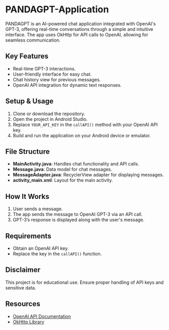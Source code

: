 # PANDAGPT-Application

PANDAGPT is an AI-powered chat application integrated with OpenAI's GPT-3, offering real-time conversations through a simple and intuitive interface. The app uses OkHttp for API calls to OpenAI, allowing for seamless communication.

## Key Features
- Real-time GPT-3 interactions.
- User-friendly interface for easy chat.
- Chat history view for previous messages.
- OpenAI API integration for dynamic text responses.

## Setup & Usage
1. Clone or download the repository.
2. Open the project in Android Studio.
3. Replace `YOUR_API_KEY` in the `callAPI()` method with your OpenAI API key.
4. Build and run the application on your Android device or emulator.

## File Structure
- **MainActivity.java**: Handles chat functionality and API calls.
- **Message.java**: Data model for chat messages.
- **MessageAdapter.java**: RecyclerView adapter for displaying messages.
- **activity_main.xml**: Layout for the main activity.

## How It Works
1. User sends a message.
2. The app sends the message to OpenAI GPT-3 via an API call.
3. GPT-3’s response is displayed along with the user's message.

## Requirements
- Obtain an OpenAI API key.
- Replace the key in the `callAPI()` function.

## Disclaimer
This project is for educational use. Ensure proper handling of API keys and sensitive data.

## Resources
- [OpenAI API Documentation](https://beta.openai.com)
- [OkHttp Library](https://square.github.io/okhttp/)
